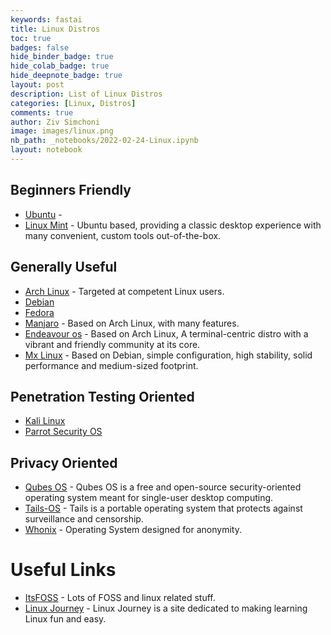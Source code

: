 ```yaml
---
keywords: fastai
title: Linux Distros
toc: true
badges: false
hide_binder_badge: true
hide_colab_badge: true
hide_deepnote_badge: true
layout: post
description: List of Linux Distros
categories: [Linux, Distros]
comments: true
author: Ziv Simchoni
image: images/linux.png
nb_path: _notebooks/2022-02-24-Linux.ipynb
layout: notebook
---
```


<!--
#################################################
### THIS FILE WAS AUTOGENERATED! DO NOT EDIT! ###
#################################################
# file to edit: _notebooks/2022-02-24-Linux.ipynb
-->

<div class="container" id="notebook-container">
        
<div class="cell border-box-sizing text_cell rendered"><div class="inner_cell">
<div class="text_cell_render border-box-sizing rendered_html">
<h2 id="Beginners-Friendly">Beginners Friendly<a class="anchor-link" href="#Beginners-Friendly"> </a></h2><ul>
<li><a href="https://www.ubuntu.com">Ubuntu</a> -</li>
<li><a href="https://linuxmint.com">Linux Mint</a> - Ubuntu based, providing a classic desktop experience with many convenient, custom tools out-of-the-box.</li>
</ul>

</div>
</div>
</div>
<div class="cell border-box-sizing text_cell rendered"><div class="inner_cell">
<div class="text_cell_render border-box-sizing rendered_html">
<h2 id="Generally-Useful">Generally Useful<a class="anchor-link" href="#Generally-Useful"> </a></h2><ul>
<li><a href="https://www.archlinux.org">Arch Linux</a> - Targeted at competent Linux users.</li>
<li><a href="https://www.debian.org">Debian</a></li>
<li><a href="https://www.fedoraproject.org">Fedora</a></li>
<li><a href="https://manjaro.org">Manjaro</a> - Based on Arch Linux, with many features.</li>
<li><a href="https://endeavouros.com">Endeavour os</a> - Based on Arch Linux, A terminal-centric distro with a vibrant and friendly community at its core.</li>
<li><a href="https://mxlinux.org">Mx Linux</a> - Based on Debian, simple configuration, high stability, solid performance and medium-sized footprint.</li>
</ul>

</div>
</div>
</div>
<div class="cell border-box-sizing text_cell rendered"><div class="inner_cell">
<div class="text_cell_render border-box-sizing rendered_html">
<h2 id="Penetration-Testing-Oriented">Penetration Testing Oriented<a class="anchor-link" href="#Penetration-Testing-Oriented"> </a></h2><ul>
<li><a href="https://www.kali.org">Kali Linux</a></li>
<li><a href="https://www.parrotsec.org">Parrot Security OS</a></li>
</ul>

</div>
</div>
</div>
<div class="cell border-box-sizing text_cell rendered"><div class="inner_cell">
<div class="text_cell_render border-box-sizing rendered_html">
<h2 id="Privacy-Oriented">Privacy Oriented<a class="anchor-link" href="#Privacy-Oriented"> </a></h2><ul>
<li><a href="https://www.qubes-os.org">Qubes OS</a> - Qubes OS is a free and open-source security-oriented operating system meant for single-user desktop computing.</li>
<li><a href="https://tails.boum.org">Tails-OS</a> - Tails is a portable operating system that protects against surveillance and censorship.</li>
<li><a href="https://www.whonix.org">Whonix</a> - Operating System designed for anonymity.</li>
</ul>

</div>
</div>
</div>
<div class="cell border-box-sizing text_cell rendered"><div class="inner_cell">
<div class="text_cell_render border-box-sizing rendered_html">
<h1 id="Useful-Links">Useful Links<a class="anchor-link" href="#Useful-Links"> </a></h1><ul>
<li><a href="https://itsfoss.com/">ItsFOSS</a> - Lots of FOSS and linux related stuff.</li>
<li><a href="https://linuxjourney.com/">Linux Journey</a> - Linux Journey is a site dedicated to making learning Linux fun and easy.</li>
</ul>

</div>
</div>
</div>
</div>
 

